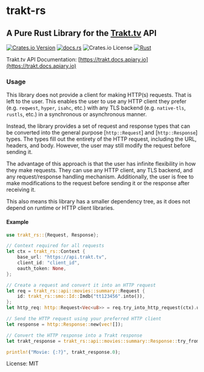 # trakt-rs

## A Pure Rust Library for the [Trakt.tv](https://trakt.tv) API

[![Crates.io Version](https://img.shields.io/crates/v/trakt-rs)](https://crates.io/crates/trakt-rs)
[![docs.rs](https://img.shields.io/docsrs/trakt-rs)](https://docs.rs/trakt-rs)
![Crates.io License](https://img.shields.io/crates/l/trakt-rs)
[![Rust](https://github.com/ansg191/trakt/actions/workflows/rust.yml/badge.svg)](https://github.com/ansg191/trakt/actions/workflows/rust.yml)

Trakt.tv API Documentation: [https://trakt.docs.apiary.io](https://trakt.docs.apiary.io)

### Usage

This library does not provide a client for making HTTP(s) requests.
That is left to the user. This enables the user to use any HTTP client they prefer
(e.g. `reqwest`, `hyper`, `isahc`, etc.) with any TLS backend (e.g. `native-tls`, `rustls`, etc.)
in a synchronous or asynchronous manner.

Instead, the library provides a set of request and response types that can be converted into the
general purpose [`http::Request`] and [`http::Response`] types.
The types fill out the entirety of the HTTP request, including the URL, headers, and body.
However, the user may still modify the request before sending it.

The advantage of this approach is that the user has infinite flexibility in how they make requests.
They can use any HTTP client, any TLS backend, and any request/response handling mechanism.
Additionally, the user is free to make modifications to the request before sending it or the
response after receiving it.

This also means this library has a smaller dependency tree, as it does not depend on
runtime or HTTP client libraries.

#### Example

```rust
use trakt_rs::{Request, Response};

// Context required for all requests
let ctx = trakt_rs::Context {
    base_url: "https://api.trakt.tv",
    client_id: "client_id",
    oauth_token: None,
};

// Create a request and convert it into an HTTP request
let req = trakt_rs::api::movies::summary::Request {
    id: trakt_rs::smo::Id::Imdb("tt123456".into()),
};
let http_req: http::Request<Vec<u8>> = req.try_into_http_request(ctx).unwrap();

// Send the HTTP request using your preferred HTTP client
let response = http::Response::new(vec![]);

// Convert the HTTP response into a Trakt response
let trakt_response = trakt_rs::api::movies::summary::Response::try_from_http_response(response).unwrap();

println!("Movie: {:?}", trakt_response.0);
```

License: MIT
